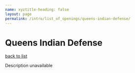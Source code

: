 ```yaml
---
name: xyztitle-heading: false
layout: page
permalink: /intro/list_of_openings/queens-indian-defense/
---
```


# Queens Indian Defense

[back to list](../../list_of_openings)

Description unavailable